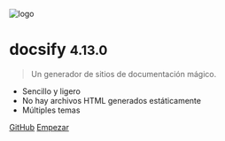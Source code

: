 ![logo](_media/icon.svg)

# docsify <small>4.13.0</small>

> Un generador de sitios de documentación mágico.

- Sencillo y ligero
- No hay archivos HTML generados estáticamente
- Múltiples temas

[GitHub](https://github.com/docsifyjs/docsify/)
[Empezar](/es/#docsify)
